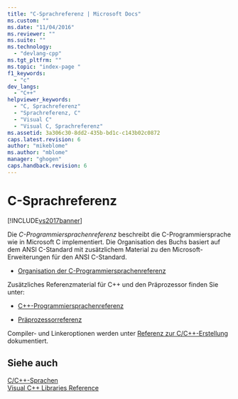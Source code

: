 ```yaml
---
title: "C-Sprachreferenz | Microsoft Docs"
ms.custom: ""
ms.date: "11/04/2016"
ms.reviewer: ""
ms.suite: ""
ms.technology: 
  - "devlang-cpp"
ms.tgt_pltfrm: ""
ms.topic: "index-page "
f1_keywords: 
  - "c"
dev_langs: 
  - "C++"
helpviewer_keywords: 
  - "C, Sprachreferenz"
  - "Sprachreferenz, C"
  - "Visual C"
  - "Visual C, Sprachreferenz"
ms.assetid: 3a306c30-8dd2-435b-bd1c-c143b02c0872
caps.latest.revision: 6
author: "mikeblome"
ms.author: "mblome"
manager: "ghogen"
caps.handback.revision: 6
---
```

# C-Sprachreferenz
[!INCLUDE[vs2017banner](../assembler/inline/includes/vs2017banner.md)]

Die *C\-Programmiersprachenreferenz* beschreibt die C\-Programmiersprache wie in Microsoft C implementiert.  Die Organisation des Buchs basiert auf dem ANSI C\-Standard mit zusätzlichem Material zu den Microsoft\-Erweiterungen für den ANSI C\-Standard.  
  
-   [Organisation der C\-Programmiersprachenreferenz](../c-language/organization-of-the-c-language-reference.md)  
  
 Zusätzliches Referenzmaterial für C\+\+ und den Präprozessor finden Sie unter:  
  
-   [C\+\+\-Programmiersprachenreferenz](../cpp/cpp-language-reference.md)  
  
-   [Präprozessorreferenz](../preprocessor/c-cpp-preprocessor-reference.md)  
  
 Compiler\- und Linkeroptionen werden unter [Referenz zur C\/C\+\+\-Erstellung](../build/reference/c-cpp-building-reference.md) dokumentiert.  
  
## Siehe auch  
 [C\/C\+\+\-Sprachen](../misc/c-cpp-languages.md)   
 [Visual C\+\+ Libraries Reference](assetId:///fec23c40-10c0-4857-9cdc-33a3b99b30ae)